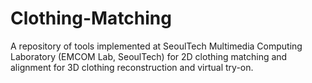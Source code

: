 # Clothing-Matching
A repository of tools implemented at SeoulTech Multimedia Computing Laboratory (EMCOM Lab, SeoulTech) for 2D clothing matching and alignment for 3D clothing reconstruction and virtual try-on.
